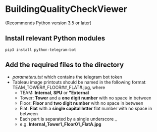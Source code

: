 # BuildingQualityCheckViewer
(Recommends Python version 3.5 or later)

## Install relevant Python modules
    pip3 install python-telegram-bot

## Add the required files to the directory
- _parameters.txt_ which contains the telegram bot token
- Tableau image printouts should be named in the following format: TEAM_TOWER#_FLOOR##_FLAT#.jpg, where
  - TEAM: **Internal**, **SPU** or **"External**
  - Tower: **Tower** and a **one digit number** with no space in between
  - Floor: **Floor** and  **two digit number** with no space in between
  - Flat: **Flat** with a **single capital letter** flat number with no space in between
  - Each part is separated by a single underscore **_**
  - e.g. **Internal_Tower1_Floor01_FlatA.jpg**
